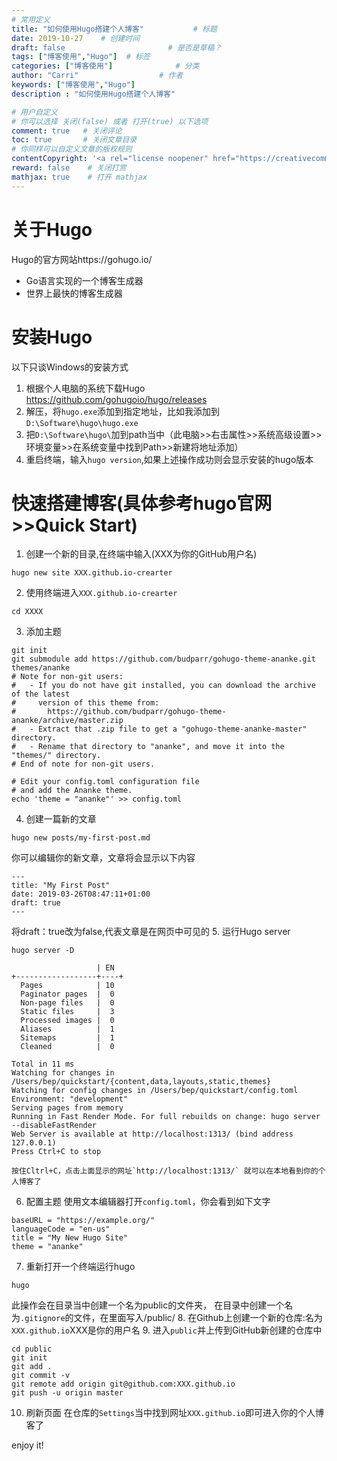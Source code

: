 ```yaml
---
# 常用定义
title: "如何使用Hugo搭建个人博客"           # 标题
date: 2019-10-27    # 创建时间
draft: false                       # 是否是草稿？
tags: ["博客使用","Hugo"]  # 标签
categories: ["博客使用"]              # 分类
author: "Carri"                  # 作者
keywords: ["博客使用","Hugo"]
description : "如何使用Hugo搭建个人博客"

# 用户自定义
# 你可以选择 关闭(false) 或者 打开(true) 以下选项
comment: true   # 关闭评论
toc: true       # 关闭文章目录
# 你同样可以自定义文章的版权规则
contentCopyright: '<a rel="license noopener" href="https://creativecommons.org/licenses/by-nc-nd/4.0/" target="_blank">CC BY-NC-ND 4.0</a>'
reward: false	 # 关闭打赏
mathjax: true    # 打开 mathjax
---
```



# 关于Hugo

Hugo的官方网站https://gohugo.io/

* Go语言实现的一个博客生成器
* 世界上最快的博客生成器
  


# 安装Hugo

 以下只谈Windows的安装方式

 1. 根据个人电脑的系统下载Hugo https://github.com/gohugoio/hugo/releases 
 2. 解压，将`hugo.exe`添加到指定地址，比如我添加到`D:\Software\hugo\hugo.exe`
 3. 把`D:\Software\hugo\`加到path当中（此电脑>>右击属性>>系统高级设置>>环境变量>>在系统变量中找到Path>>新建将地址添加）
 4. 重启终端，输入`hugo version`,如果上述操作成功则会显示安装的hugo版本


# 快速搭建博客(具体参考hugo官网>>Quick Start)

1. 创建一个新的目录,在终端中输入(XXX为你的GitHub用户名)
```
hugo new site XXX.github.io-crearter
```
2. 使用终端进入`XXX.github.io-crearter`
```
cd XXXX
```
3. 添加主题
```
git init
git submodule add https://github.com/budparr/gohugo-theme-ananke.git themes/ananke
# Note for non-git users:
#   - If you do not have git installed, you can download the archive of the latest
#     version of this theme from:
#       https://github.com/budparr/gohugo-theme-ananke/archive/master.zip
#   - Extract that .zip file to get a "gohugo-theme-ananke-master" directory.
#   - Rename that directory to "ananke", and move it into the "themes/" directory.
# End of note for non-git users.

# Edit your config.toml configuration file
# and add the Ananke theme.
echo 'theme = "ananke"' >> config.toml
```
4. 创建一篇新的文章
```
hugo new posts/my-first-post.md
```
你可以编辑你的新文章，文章将会显示以下内容
```
---
title: "My First Post"
date: 2019-03-26T08:47:11+01:00
draft: true
---
```
将draft：true改为false,代表文章是在网页中可见的
5. 运行Hugo server
```
hugo server -D

                   | EN
+------------------+----+
  Pages            | 10
  Paginator pages  |  0
  Non-page files   |  0
  Static files     |  3
  Processed images |  0
  Aliases          |  1
  Sitemaps         |  1
  Cleaned          |  0

Total in 11 ms
Watching for changes in /Users/bep/quickstart/{content,data,layouts,static,themes}
Watching for config changes in /Users/bep/quickstart/config.toml
Environment: "development"
Serving pages from memory
Running in Fast Render Mode. For full rebuilds on change: hugo server --disableFastRender
Web Server is available at http://localhost:1313/ (bind address 127.0.0.1)
Press Ctrl+C to stop
```
    按住Cltrl+C，点击上面显示的网址`http://localhost:1313/` 就可以在本地看到你的个人博客了
6. 配置主题
使用文本编辑器打开`config.toml`，你会看到如下文字
```
baseURL = "https://example.org/"
languageCode = "en-us"
title = "My New Hugo Site"
theme = "ananke"
```
7. 重新打开一个终端运行hugo
```
hugo
```
此操作会在目录当中创建一个名为public的文件夹，
在目录中创建一个名为`.gitignore`的文件，在里面写入/public/
8. 在Github上创建一个新的仓库:名为`XXX.github.io`XXX是你的用户名
9. 进入`public`并上传到GitHub新创建的仓库中
```
cd public
git init
git add .
git commit -v
git remote add origin git@github.com:XXX.github.io
git push -u origin master
```
10.  刷新页面 在仓库的`Settings`当中找到网址`XXX.github.io`即可进入你的个人博客了



enjoy it!
